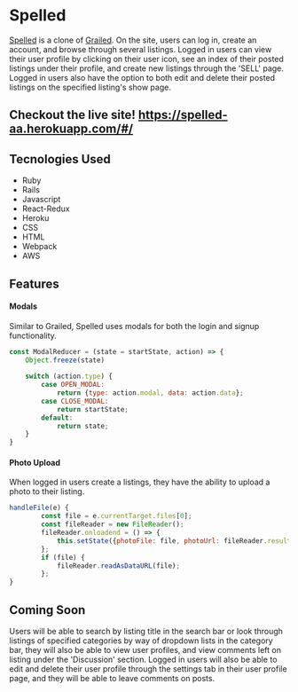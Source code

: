 # Spelled

[Spelled](https://spelled-aa.herokuapp.com/#/) is a clone of [Grailed](https://www.grailed.com/). On the site, users can log in, create an account, and browse through several listings. Logged in users can view their user profile by clicking on their user icon, see an index of their posted listings under their profile, and create new listings through the 'SELL' page. Logged in users also have the option to both edit and delete their posted listings on the specified listing's show page. 

## Checkout the live site! https://spelled-aa.herokuapp.com/#/

## Tecnologies Used
* Ruby
* Rails
* Javascript
* React-Redux
* Heroku
* CSS
* HTML
* Webpack
* AWS

## Features

#### Modals

Similar to Grailed, Spelled uses modals for both the login and signup functionality. 

```js
const ModalReducer = (state = startState, action) => {
    Object.freeze(state)
    
    switch (action.type) {
        case OPEN_MODAL:
            return {type: action.modal, data: action.data};
        case CLOSE_MODAL:
            return startState;
        default:
            return state;
    }
}
```

#### Photo Upload

When logged in users create a listings, they have the ability to upload a photo to their listing. 

```js
handleFile(e) {
        const file = e.currentTarget.files[0];
        const fileReader = new FileReader();
        fileReader.onloadend = () => {
            this.setState({photoFile: file, photoUrl: fileReader.result})
        };
        if (file) {
            fileReader.readAsDataURL(file);
        };
}
```

## Coming Soon

Users will be able to search by listing title in the search bar or look through listings of specified categories by way of dropdown lists in the category bar, they will also be able to view user profiles, and view comments left on listing under the 'Discussion' section. Logged in users will also be able to edit and delete their user profile through the settings tab in their user profile page, and they will be able to leave comments on posts.
